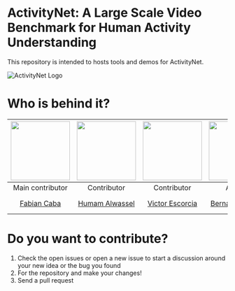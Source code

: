 # ActivityNet: A Large Scale Video Benchmark for Human Activity Understanding
This repository is intended to hosts tools and demos for ActivityNet.

![ActivityNet Logo][logo]

# Who is behind it?

| <img src="http://activity-net.org/challenges/2017/images/fabian.png" width="135" height="135"> | <img src="http://activity-net.org/challenges/2017/images/humam.jpg" width="135" height="135"> | <img src="http://activity-net.org/challenges/2017/images/victor.png" width="135" height="135"> | <img src="http://activity-net.org/challenges/2017/images/bernard.jpg" width="135" height="135">  | <img src="http://activity-net.org/challenges/2017/images/juan.jpg" width="135" height="135"> |
| :---: | :---: | :---: | :---: | :---: |
| Main contributor | Contributor | Contributor | Advisor | Advisor |
| [Fabian Caba][web-cabaf] |  [Humam Alwassel][web-humam] | [Victor Escorcia][web-victor] | [Bernard Ghanem][web-bernard] | [Juan Carlos Niebles][web-jc] |

# Do you want to contribute?

1. Check the open issues or open a new issue to start a discussion around your new idea or the bug you found
2. For the repository and make your changes!
3. Send a pull request

[image-cabaf]: http://activity-net.org/challenges/2017/images/fabian.png "Fabian Caba Heilbron"
[image-humam]: http://activity-net.org/challenges/2017/images/humam.jpg "Humam Alwassel"
[image-victor]: http://activity-net.org/challenges/2017/images/victor.png "Victor Escorcia"
[image-bernard]: http://activity-net.org/challenges/2017/images/bernard.png "Bernard Ghanem"
[image-jc]: http://activity-net.org/challenges/2017/images/juan.jpg "Juan Carlos Niebles"

[logo]: http://activity-net.org/challenges/2016/images/logo_activitynet.gif

[web-cabaf]: http://www.cabaf.net/
[web-humam]: https://ivul.kaust.edu.sa/Pages/People-Humam-Alwassel.aspx
[web-victor]: http://escorciav.github.io/
[web-bernard]: http://www.bernardghanem.com/
[web-jc]: http://www.niebles.net/
